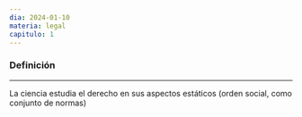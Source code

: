 ```yaml
---
dia: 2024-01-10
materia: legal
capitulo: 1
---
```

### Definición
---
La ciencia estudia el derecho en sus aspectos estáticos (orden social, como conjunto de normas)